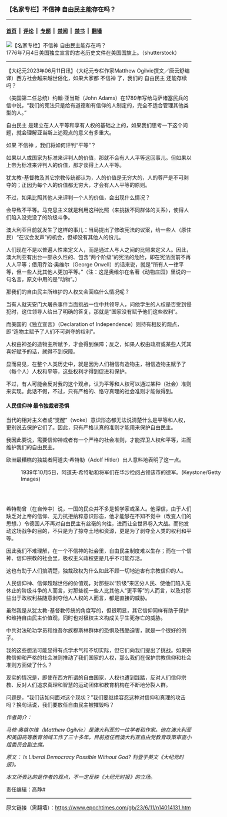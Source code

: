 ### 【名家专栏】不信神 自由民主能存在吗？

---

#### [首页](../../../..?n14014131) &nbsp;|&nbsp; [评论](../../../../../epoch-comment?n14014131) &nbsp;|&nbsp; [专题](../../../../../epoch-special?n14014131) &nbsp;|&nbsp; [禁闻](../../../../../epoch-news?n14014131) &nbsp;|&nbsp; [禁书](../../../../../books?n14014131) &nbsp;|&nbsp; [翻墙](https://github.com/gfw-breaker/nogfw/blob/master/README.md?n14014131)


<div><img alt="【名家专栏】不信神 自由民主能存在吗？" class="attachment-djy_600_400 size-djy_600_400 wp-post-image" src="https://i.epochtimes.com/assets/uploads/2023/06/id14016392-shutterstock_1767822824-600x400.jpg"/>
<div class="caption">
 1776年7月4日美国独立宣言的古老历史文件在美国国旗上。（shutterstock）
</div></div><hr/><div class="post_content" id="artbody" itemprop="articleBody">
 <!-- article content begin -->
 <p>
  【大纪元2023年06月11日讯】（大纪元专栏作家Matthew Ogilvie撰文／唐云舒编译）西方社会越来越世俗化，如果大家都
  <ok href="https://www.epochtimes.com/gb/tag/%E4%B8%8D%E4%BF%A1%E7%A5%9E.html">
   不信神
  </ok>
  了，我们的
  <ok href="https://www.epochtimes.com/gb/tag/%E8%87%AA%E7%94%B1%E6%B0%91%E4%B8%BB.html">
   自由民主
  </ok>
  还能存续吗？
 </p>
 <p>
  （美国第二任总统）约翰‧亚当斯（John Adams）在1789年写给马萨诸塞民兵的信中说，“我们的宪法只是给有道德和有信仰的人制定的，完全不适合管理其他类型的人。”
 </p>
 <p>
  <center>
  </center>
  <p>
   <ok href="https://www.epochtimes.com/gb/tag/%E8%87%AA%E7%94%B1%E6%B0%91%E4%B8%BB.html">
    自由民主
   </ok>
   是建立在人人平等和享有人权的基础之上的，如果我们思考一下这个问题，就会理解亚当斯上述观点的意义有多重大。
  </p>
  <p>
   如果
   <ok href="https://www.epochtimes.com/gb/tag/%E4%B8%8D%E4%BF%A1%E7%A5%9E.html">
    不信神
   </ok>
   ，我们将如何评判“平等”？
  </p>
  <p>
   如果以人或国家为标准来评判人的价值，那就不会有人人平等这回事儿。但如果以上帝为标准来评判人的价值，那才谈得上人人平等。
  </p>
  <p>
   犹太教-基督教及其它宗教传统都认为，人的价值是无穷大的，人的尊严是不可剥夺的；正因为每个人的价值都无穷大，才会有人人平等的原则。
  </p>
  <p>
   不过，如果比照其他人来评判一个人的价值，会出现什么情况？
  </p>
  <p>
   会导致不平等。马克思主义就是利用这种比照（来挑拨不同群体的关系），使得人们陷入没完没了的阶级斗争。
  </p>
  <p>
   澳大利亚目前就发生了这样的事儿：当局提出了修改宪法的议案，给一些人（原住民）“在议会发声”的机会，但却没有其他人的份儿。
  </p>
  <p>
   人们现在不是以普遍人性来定义人，而是通过人与人之间的比照来定义人。因此，澳大利亚有出台一部永久性的、包含“两个阶级”的宪法的危险，即在宪法面前不再人人平等；借用乔治‧奥维尔（George Orwell）的话来说，就是“所有人一律平等，但一些人比其他人更加平等。”（注：这是奥维尔在名著《动物庄园》里说的一句名言，原文中用的是“动物”。）
  </p>
  <p>
   那我们的自由民主所维护的人权又会面临什么情况呢？
  </p>
  <p>
   当有人就天安门大屠杀事件当面挑战一位中共领导人，问他学生的人权是否受到侵犯时，这位领导人给出了明确的答复，那就是“国家没有赋予他们这些权利”。
  </p>
  <p>
   而美国的《独立宣言》（Declaration of Independence）则持有相反的观点，即“造物主赋予了人们不可剥夺的权利”。
  </p>
  <p>
   人权由神圣的造物主所赋予，才会得到保障；反之，如果人权由政府或某些人凭其喜好赋予的话，就得不到保障。
  </p>
  <p>
   显而易见，在整个人类历史中，就是因为人们相信有造物主，相信造物主赋予了（每个人）人权和平等，这些权利才得到促进和保护。
  </p>
  <p>
   不过，有人可能会反对我的这个观点，认为平等和人权可以通过某种（社会）准则来实现。此话不假，不过，只有严格的、恪守真理的社会准则才能做得到。
  </p>
  <h4>
   人民信仰神 最令独裁者恐惧
  </h4>
  <p>
   当代的相对主义者或“觉醒”（woke）意识形态都无法说清楚什么是平等和人权，更别说去保护它们了。因此，只有严格认真的准则才能用来保护自由民主。
  </p>
  <p>
   我因此要说，需要信仰神或者有一个严格的社会准则，才能捍卫人权和平等，进而维护我们的自由民主。
  </p>
  <p>
   欧洲最糟糕的独裁者阿道夫‧希特勒（Adolf Hitler）出人意料地表明了这一点。
  </p>
  <figure aria-describedby="caption-attachment-14014145" class="wp-caption aligncenter" id="attachment_14014145" style="width: 600px">
   <ok href="https://i.epochtimes.com/assets/uploads/2023/06/id14014145-wwii-1200x844.jpg" target="_blank">
    <img alt="" class="wp-image-14014145" src="https://i.epochtimes.com/assets/uploads/2023/06/id14014145-wwii-1200x844-450x317.jpg"/>
   </ok>
   <br/><figcaption class="wp-caption-text" id="caption-attachment-14014145">
    1939年10月5日，阿道夫‧希特勒和将军们在华沙检阅占领该市的德军。(Keystone/Getty Images)
   </figcaption><br/>
  </figure><br/>
  <p>
   希特勒曾（在自传中）说，一国的民众并不多是哲学家或圣人。他深信，由于人们缺乏对上帝的信仰、无力抗拒纳粹意识形态，他才能够在不知不觉中（改变人们的思想、）令德国人不再对自由民主有丝毫的向往，进而让全世界卷入大战。而他发动这场战争的目的，不只是为了掠夺土地和资源，更是为了剥夺全人类的权利和平等。
  </p>
  <p>
   因此我们不难理解，在一个不信神的社会里，自由民主制度难以生存；而在一个信神、信仰宗教的社会里，极权主义政权更是几乎不可能存活。
  </p>
  <p>
   这也有助于人们搞清楚，独裁政权为什么如此不顾一切地迫害有宗教信仰的人。
  </p>
  <p>
   人民信仰神、信仰超越世俗的价值观，对那些以“阶级”来区分人民、使他们陷入无休止的阶级斗争的人而言，对那些视一些人比其他人“更平等”的人而言，以及对那些出于政权利益随意剥夺他人人权的人而言，都是直接的威胁。
  </p>
  <p>
   虽然我是从犹太教-基督教传统的角度写的，但很明显，其它信仰同样有助于保护和维持自由民主价值观，同时也对极权主义构成关乎生死存亡的威胁。
  </p>
  <p>
   中共对法轮功学员和维吾尔族穆斯林群体的恐惧及残酷迫害，就是一个很好的例子。
  </p>
  <p>
   我的这些想法可能显得有点学术气和不切实际，但它们向我们提出了挑战。如果宗教信仰和严格的社会准则推动了我们国家的人权，那么我们在保护宗教信仰和社会准则方面做了什么？
  </p>
  <p>
   现实的情况是，即使在西方所谓的自由国家，人权也遭到践踏，反对人们信仰宗教、反对人们追求真理和智慧的运动团体和教育机构在不断地分裂人群。
  </p>
  <p>
   问题是，“我们该如何面对这个现状？”我们要继续容忍这种对信仰和真理的攻击吗？换句话说，我们要放任自由民主被摧毁吗？
  </p>
  <p>
   <em>
    作者简介：
   </em>
  </p>
  <p>
   <em>
    马修‧奥格尔维（Matthew Ogilvie）是澳大利亚的一位学者和作家。他在澳大利亚和美国高等教育领域工作了三十多年，目前担任西澳大利亚自由党教育政策审查小组委员会副主席。
   </em>
  </p>
  <p>
   <em>
    原文：
    <ok href="https://www.theepochtimes.com/is-liberal-democracy-possible-without-god_5274250.html" rel="noopener noreferrer" target="_blank">
     Is Liberal Democracy Possible Without God?
    </ok>
    刊登于英文《大纪元时报》。
   </em>
  </p>
  <p>
   <em>
    本文所表达的是作者的观点，不一定反映《大纪元时报》的立场。
   </em>
  </p>
  <p>
   责任编辑：高静#
  </p>
  <!-- article content end -->
  <div id="below_article_ad">
  </div>
 </p>
</div>


---

原文链接（需翻墙）：https://www.epochtimes.com/gb/23/6/11/n14014131.htm